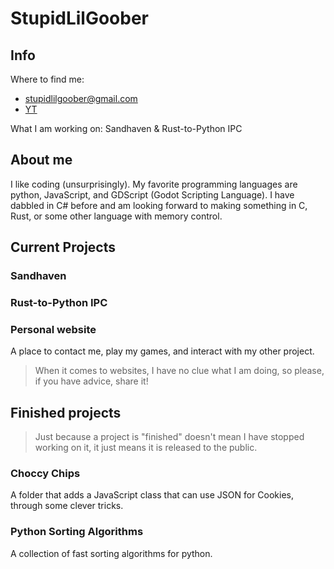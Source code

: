 # StupidLilGoober

## Info
Where to find me:

- stupidlilgoober@gmail.com
- [YT](https://m.youtube.com/channel/UCpo8utKXdgbQbo3tf__bxww.com)

What I am working on:
Sandhaven & Rust-to-Python IPC

## About me
I like coding (unsurprisingly). My favorite programming languages are python, JavaScript, and GDScript (Godot Scripting Language). I have dabbled in C# before and am looking forward to making something in C, Rust, or some other language with memory control.

## Current Projects
### Sandhaven
### Rust-to-Python IPC


### Personal website
A place to contact me, play my games, and interact with my other project. 

> When it comes to websites, I have no clue what I am doing, so please, if you have advice, share it!

## Finished projects
> Just because a project is "finished" doesn't mean I have stopped working on it, it just means it is released to the public.

### Choccy Chips
A folder that adds a JavaScript class that can use JSON for Cookies, through some clever tricks.

### Python Sorting Algorithms
A collection of fast sorting algorithms for python.
